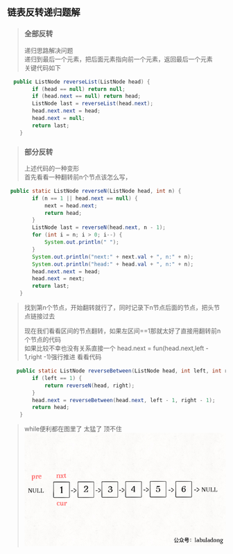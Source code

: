 ## 链表反转递归题解
> ### 全部反转
> 递归思路解决问题
> <br> 递归到最后一个元素，把后面元素指向前一个元素，返回最后一个元素
> <br>关键代码如下
```java
  public ListNode reverseList(ListNode head) {
        if (head == null) return null;
        if (head.next == null) return head;
        ListNode last = reverseList(head.next);
        head.next.next = head;
        head.next = null;
        return last;
    }
```

> ### 部分反转
> 上述代码的一种变形
> <br> 首先看看一种翻转前n个节点该怎么写，
```java
 public static ListNode reverseN(ListNode head, int n) {
        if (n == 1 || head.next == null) {
            next = head.next;
            return head;
        }
        ListNode last = reverseN(head.next, n - 1);
        for (int i = n; i > 0; i--) {
            System.out.println(" ");
        }
        System.out.println("next:" + next.val + ", n:" + n);
        System.out.println("head:" + head.val + ", n:" + n);
        head.next.next = head;
        head.next = next;
        return last;
    }
```
> 找到第n个节点，开始翻转就行了，同时记录下n节点后面的节点，把头节点链接过去
> 
> 现在我们看看区间的节点翻转，如果左区间==1那就太好了直接用翻转前n个节点的代码
> <br> 如果比较不幸也没有关系直接一个 head.next = fun(head.next,left - 1,right -1)强行推进
> 看看代码
```java
   public static ListNode reverseBetween(ListNode head, int left, int right) {
        if (left == 1) {
            return reverseN(head, right);
        }
        head.next = reverseBetween(head.next, left - 1, right - 1);
        return head;
    }
```
> while便利都在图里了 太猛了 顶不住 
![img](img/便利反转图.gif)

>